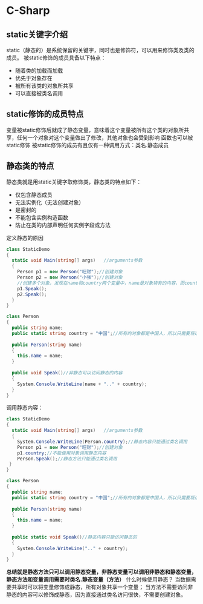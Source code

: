 # C-Sharp
## static关键字介绍

static（静态的）是系统保留的关键字，同时也是修饰符，可以用来修饰类及类的成员。
被static修饰的成员具备以下特点：
* 随着类的加载而加载
* 优先于对象存在
* 被所有该类的对象所共享
* 可以直接被类名调用

## static修饰的成员特点
变量被static修饰后就成了静态变量，意味着这个变量被所有这个类的对象所共享，任何一个对象对这个变量做出了修改，其他对象也会受到影响
函数也可以被static修饰
被static修饰的成员有且仅有一种调用方式：类名.静态成员

## 静态类的特点

静态类就是用static关键字取修饰类，静态类的特点如下：
* 仅包含静态成员
* 无法实例化（无法创建对象）
* 是密封的
* 不能包含实例构造函数
* 防止在类的内部声明任何实例字段或方法

定义静态的原因
```c#
class StaticDemo
{
  static void Main(string[] args)	//arguments参数
  {
    Person p1 = new Person("旺财");//创建对象
    Person p2 = new Person("小强");//创建对象
	//创建多个对象，发现在name和country两个变量中，name是对象特有的内容，而country都是CN，这样每一个对象都会占用不必要的内存空间
	p1.Speak();
	p2.Speak();
  }
}

class Person
{
  public string name;	
  public static string country = "中国";//所有的对象都是中国人，所以只需要将这个数据共享，它会单独定义在内存的共享区，只占用一份空间
    
  public Person(string name)
  {
 	this.name = name;
  }
    
  public void Speak()//非静态可以访问静态的内容
  {
	System.Console.WriteLine(name + ".." + country);
  }
}
```
调用静态内容：
```c#
class StaticDemo
{
  static void Main(string[] args)	//arguments参数
  {
    System.Console.WriteLine(Person.country);//静态内容只能通过类名调用
    Person p1 = new Person("旺财");//创建对象
    p1.country;//不能使用对象调用静态内容
    Person.Speak();//静态方法只能通过类名调用
 }
}

class Person
{
  public string name;	
  public static string country = "中国";//所有的对象都是中国人，所以只需要将这个数据共享。
    
  public Person(string name)
  {
 	this.name = name;
  }
    
  public static void Speak()//静态内容只能访问静态的
  {
	System.Console.WriteLine(".." + country);
  }
}
```
**总结就是静态方法只可以调用静态变量，非静态变量可以调用非静态和静态变量，静态方法和变量调用需要时类名.静态变量（方法）**
什么时候使用静态？
当数据需要共享时可以将变量修饰成静态，所有对象共享一个变量；
当方法不需要访问非静态的内容可以修饰成静态，因为直接通过类名访问很快，不需要创建对象。
